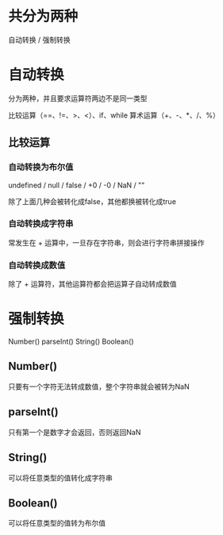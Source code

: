 # 共分为两种 

自动转换 / 强制转换


# 自动转换

分为两种，并且要求运算符两边不是同一类型

比较运算（==、!=、>、<）、if、while
算术运算（+、-、*、/、%）


## 比较运算

### 自动转换为布尔值

undefined / null / false / +0 / -0 / NaN / ""

除了上面几种会被转化成false，其他都换被转化成true


### 自动转换成字符串

常发生在 + 运算中，一旦存在字符串，则会进行字符串拼接操作


### 自动转换成数值

除了 + 运算符，其他运算符都会把运算子自动转成数值




# 强制转换

Number()
parseInt()
String()
Boolean()



## Number()

只要有一个字符无法转成数值，整个字符串就会被转为NaN


## parseInt()

只有第一个是数字才会返回，否则返回NaN


## String()

可以将任意类型的值转化成字符串



## Boolean()

可以将任意类型的值转为布尔值

